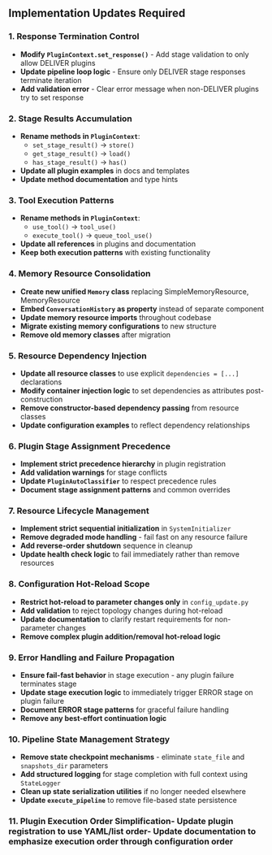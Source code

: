 ## Implementation Updates Required

### 1. Response Termination Control
- **Modify `PluginContext.set_response()`** - Add stage validation to only allow DELIVER plugins
- **Update pipeline loop logic** - Ensure only DELIVER stage responses terminate iteration
- **Add validation error** - Clear error message when non-DELIVER plugins try to set response

### 2. Stage Results Accumulation  
- **Rename methods in `PluginContext`**:
  - `set_stage_result()` → `store()`
  - `get_stage_result()` → `load()` 
  - `has_stage_result()` → `has()`
- **Update all plugin examples** in docs and templates
- **Update method documentation** and type hints

### 3. Tool Execution Patterns
- **Rename methods in `PluginContext`**:
  - `use_tool()` → `tool_use()`
  - `execute_tool()` → `queue_tool_use()`
- **Update all references** in plugins and documentation
- **Keep both execution patterns** with existing functionality

### 4. Memory Resource Consolidation
- **Create new unified `Memory` class** replacing SimpleMemoryResource, MemoryResource
- **Embed `ConversationHistory` as property** instead of separate component
- **Update memory resource imports** throughout codebase
- **Migrate existing memory configurations** to new structure
- **Remove old memory classes** after migration

### 5. Resource Dependency Injection
- **Update all resource classes** to use explicit `dependencies = [...]` declarations
- **Modify container injection logic** to set dependencies as attributes post-construction
- **Remove constructor-based dependency passing** from resource classes
- **Update configuration examples** to reflect dependency relationships

### 6. Plugin Stage Assignment Precedence
- **Implement strict precedence hierarchy** in plugin registration
- **Add validation warnings** for stage conflicts
- **Update `PluginAutoClassifier`** to respect precedence rules
- **Document stage assignment patterns** and common overrides

### 7. Resource Lifecycle Management
- **Implement strict sequential initialization** in `SystemInitializer`
- **Remove degraded mode handling** - fail fast on any resource failure
- **Add reverse-order shutdown** sequence in cleanup
- **Update health check logic** to fail immediately rather than remove resources

### 8. Configuration Hot-Reload Scope
- **Restrict hot-reload to parameter changes only** in `config_update.py`
- **Add validation** to reject topology changes during hot-reload
- **Update documentation** to clarify restart requirements for non-parameter changes
- **Remove complex plugin addition/removal hot-reload logic**

### 9. Error Handling and Failure Propagation
- **Ensure fail-fast behavior** in stage execution - any plugin failure terminates stage
- **Update stage execution logic** to immediately trigger ERROR stage on plugin failure
- **Document ERROR stage patterns** for graceful failure handling
- **Remove any best-effort continuation logic**

### 10. Pipeline State Management Strategy
- **Remove state checkpoint mechanisms** - eliminate `state_file` and `snapshots_dir` parameters
- **Add structured logging** for stage completion with full context using `StateLogger`
- **Clean up state serialization utilities** if no longer needed elsewhere
- **Update `execute_pipeline`** to remove file-based state persistence

### 11. Plugin Execution Order Simplification- **Update plugin registration** to use YAML/list order- **Update documentation** to emphasize execution order through configuration order